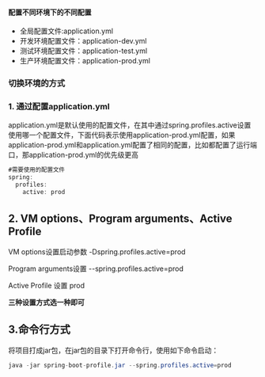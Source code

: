 #### 配置不同环境下的不同配置

- 全局配置文件:application.yml
- 开发环境配置文件：application-dev.yml
- 测试环境配置文件：application-test.yml
- 生产环境配置文件：application-prod.yml



### 切换环境的方式

### 1. 通过配置application.yml

application.yml是默认使用的配置文件，在其中通过spring.profiles.active设置使用哪一个配置文件，下面代码表示使用application-prod.yml配置，如果application-prod.yml和application.yml配置了相同的配置，比如都配置了运行端口，那application-prod.yml的优先级更高

```java
#需要使用的配置文件
spring:
  profiles:
    active: prod
```

## 2. VM options、Program arguments、Active Profile

VM options设置启动参数 -Dspring.profiles.active=prod

Program arguments设置 --spring.profiles.active=prod

Active Profile 设置 prod

**三种设置方式选一种即可**

## 3.命令行方式

将项目打成jar包，在jar包的目录下打开命令行，使用如下命令启动：

```java
java -jar spring-boot-profile.jar --spring.profiles.active=prod
```